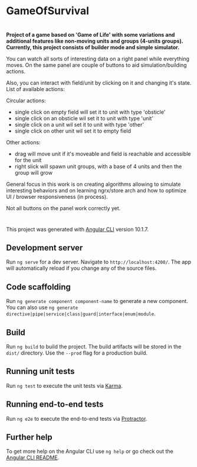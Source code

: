 # GameOfSurvival

#

**Project of a game based on 'Game of Life' with some variations and additional features like non-moving units and groups (4-units groups). Currently, this project consists of builder mode and simple simulator.**

You can watch all sorts of interesting data on a right panel while everything moves. On the same panel are couple of buttons to aid simulation/building actions.

Also, you can interact with field/unit by clicking on it and changing it's state. List of available actions:

Circular actions:

- single click on empty field will set it to unit with type 'obsticle'
- single click on an obsticle wil set it to unit with type 'unit'
- single click on a unit wil set it to unit with type 'other'
- single click on other unit wil set it to empty field

Other actions:

- drag will move unit if it's moveable and field is reachable and accessible for the unit
- right slick will spawn unit groups, with a base of 4 units and then the group will grow

General focus in this work is on creating algorithms allowing to simulate interesting behaviors and on learning ngrx/store arch and how to optimize UI / browser responsiveness (in process).

Not all buttons on the panel work correctly yet.

#

This project was generated with [Angular CLI](https://github.com/angular/angular-cli) version 10.1.7.

## Development server

Run `ng serve` for a dev server. Navigate to `http://localhost:4200/`. The app will automatically reload if you change any of the source files.

## Code scaffolding

Run `ng generate component component-name` to generate a new component. You can also use `ng generate directive|pipe|service|class|guard|interface|enum|module`.

## Build

Run `ng build` to build the project. The build artifacts will be stored in the `dist/` directory. Use the `--prod` flag for a production build.

## Running unit tests

Run `ng test` to execute the unit tests via [Karma](https://karma-runner.github.io).

## Running end-to-end tests

Run `ng e2e` to execute the end-to-end tests via [Protractor](http://www.protractortest.org/).

## Further help

To get more help on the Angular CLI use `ng help` or go check out the [Angular CLI README](https://github.com/angular/angular-cli/blob/master/README.md).
